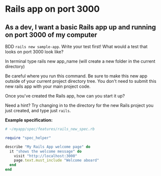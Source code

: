 # Rails app on port 3000

## As a dev, I want a basic Rails app up and running on port 3000 of my computer

BDD `rails new sample-app`. Write your test first! What would a test that looks on port 3000 look like?

In terminal type rails new app_name (will create a new folder in the current directory)

Be careful where you run this command. Be sure to make this new app outside of your current project directory tree. You don't need to submit this new rails app with your main project code.

Once you've created the Rails app, how can you start it up?

Need a hint? Try changing in to the directory for the new Rails project you just created, and type just `rails`.

**Example specification:**
```ruby
# ~/myapp/spec/features/rails_new_spec.rb

require "spec_helper"

describe "My Rails App welcome page" do
  it "shows the welcome message" do
    visit "http://localhost:3000"
    page.text.must_include "Welcome aboard"
  end
end
```
